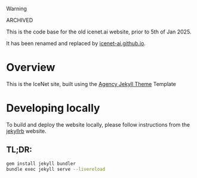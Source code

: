 > [!WARNING]  
> ARCHIVED
> 
> This is the code base for the old icenet.ai website, prior to 5th of Jan 2025.
>
> It has been renamed and replaced by [icenet-ai.github.io](https://github.com/icenet-ai/icenet-ai.github.io).


# Overview

This is the IceNet site, built using the [Agency Jekyll Theme](https://github.com/raviriley/agency-jekyll-theme) Template

# Developing locally

To build and deploy the website locally, please follow instructions from the [jekyllrb](https://jekyllrb.com/docs/) website.

## TL;DR:

```bash
gem install jekyll bundler
bundle exec jekyll serve --livereload
```
